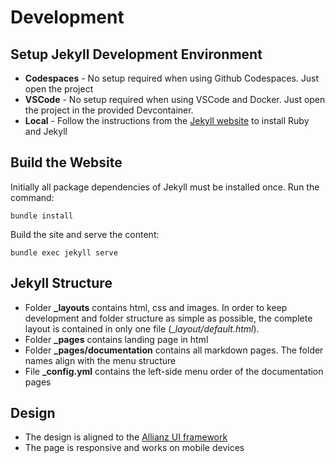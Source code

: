 # Development

## Setup Jekyll Development Environment

* **Codespaces** - No setup required when using Github Codespaces. Just open the project
* **VSCode** - No setup required when using VSCode and Docker. Just open the project in the provided Devcontainer.
* **Local** - Follow the instructions from the [Jekyll website](https://jekyllrb.com/docs/installation/) to install Ruby and Jekyll
  
## Build the Website

Initially all package dependencies of Jekyll must be installed once. Run the command:

```code
bundle install
```

Build the site and serve the content:

```code
bundle exec jekyll serve
```

## Jekyll Structure

* Folder **_layouts** contains html, css and images. In order to keep development and folder structure as simple as possible, the complete layout is contained in only one file (__layout/default.html_).
* Folder **_pages** contains landing page in html
* Folder **_pages/documentation** contains all markdown pages. The folder names align with the menu structure
* File **_config.yml** contains the left-side menu order of the documentation pages

## Design

* The design is aligned to the [Allianz UI framework](https://ngx-ndbx.frameworks.allianz.io/welcome)
* The page is responsive and works on mobile devices